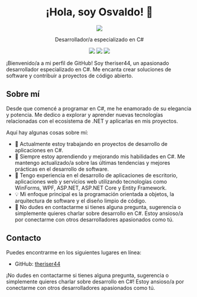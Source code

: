 <h1 align="center">¡Hola, soy Osvaldo! 👋</h1>

<p align="center">
  <a href="enlace-a-tu-perfil-de-github"><img src="https://img.shields.io/badge/GitHub-theriser44-blue?style=flat-square&logo=github"></a>
</p>

<p align="center">Desarrollador/a especializado en C#</p>

<p align="center">
  <img src="https://img.shields.io/badge/C%23-Expert-green?style=flat-square&logo=csharp">
  <img src="https://img.shields.io/badge/.NET-Proficient-yellow?style=flat-square&logo=dotnet">
  <img src="https://img.shields.io/badge/ASP.NET-Moderate-yellow?style=flat-square&logo=aspdotnet">
</p>

¡Bienvenido/a a mi perfil de GitHub! Soy theriser44, un apasionado desarrollador especializado en C#. Me encanta crear soluciones de software y contribuir a proyectos de código abierto.

## Sobre mí

Desde que comencé a programar en C#, me he enamorado de su elegancia y potencia. Me dedico a explorar y aprender nuevas tecnologías relacionadas con el ecosistema de .NET y aplicarlas en mis proyectos.

Aquí hay algunas cosas sobre mí:

- 🔭 Actualmente estoy trabajando en proyectos de desarrollo de aplicaciones en C#.
- 🌱 Siempre estoy aprendiendo y mejorando mis habilidades en C#. Me mantengo actualizado/a sobre las últimas tendencias y mejores prácticas en el desarrollo de software.
- 💼 Tengo experiencia en el desarrollo de aplicaciones de escritorio, aplicaciones web y servicios web utilizando tecnologías como WinForms, WPF, ASP.NET, ASP.NET Core y Entity Framework.
- 💡 Mi enfoque principal es la programación orientada a objetos, la arquitectura de software y el diseño limpio de código.
- 💬 No dudes en contactarme si tienes alguna pregunta, sugerencia o simplemente quieres charlar sobre desarrollo en C#. Estoy ansioso/a por conectarme con otros desarrolladores apasionados como tú.

## Contacto

Puedes encontrarme en los siguientes lugares en línea:

- GitHub: [theriser44](https://github.com/OsWaldo982)

¡No dudes en contactarme si tienes alguna pregunta, sugerencia o simplemente quieres charlar sobre desarrollo en C#! Estoy ansioso/a por conectarme con otros desarrolladores apasionados como tú.

